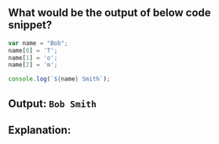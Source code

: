## What would be the output of below code snippet?

```js
var name = "Bob";
name[0] = 'T';
name[1] = 'o';
name[2] = 'm';

console.log(`${name} Smith`);

```


## Output: `Bob Smith`

## Explanation:
